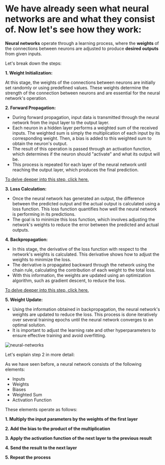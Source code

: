 # We have already seen what neural networks are and what they consist of. Now let's see **how they work**:

**Neural networks** operate through a learning process, where the **weights** of the connections between neurons are adjusted to produce **desired outputs** from given inputs.

Let's break down the steps:

**1. Weight Initialization:**

At this stage, the weights of the connections between neurons are initially set randomly or using predefined values. These weights determine the strength of the connection between neurons and are essential for the neural network's operation.

**2. Forward Propagation:**

   - During forward propagation, input data is transmitted through the neural network from the input layer to the output layer.
   - Each neuron in a hidden layer performs a weighted sum of the received inputs. The weighted sum is simply the multiplication of each input by its corresponding weight. Then, a bias is added to this weighted sum to obtain the neuron's output.
   - The result of this operation is passed through an activation function, which determines if the neuron should "activate" and what its output will be.
   - This process is repeated for each layer of the neural network until reaching the output layer, which produces the final prediction.

   [To delve deeper into this step, click here.](/ENG/step2.md)

**3. Loss Calculation:**

   - Once the neural network has generated an output, the difference between the predicted output and the actual output is calculated using a loss function. This loss function quantifies how well the neural network is performing in its predictions.
   - The goal is to minimize this loss function, which involves adjusting the network's weights to reduce the error between the predicted and actual outputs.

**4. Backpropagation:**

   - In this stage, the derivative of the loss function with respect to the network's weights is calculated. This derivative shows how to adjust the weights to minimize the loss.
   - The derivative is propagated backward through the network using the chain rule, calculating the contribution of each weight to the total loss.
   - With this information, the weights are updated using an optimization algorithm, such as gradient descent, to reduce the loss.

   [To delve deeper into this step, click here.](/ENG/step4.md)

**5. Weight Update:**

   - Using the information obtained in backpropagation, the neural network's weights are updated to reduce the loss. This process is done iteratively over several training epochs until the neural network converges to an optimal solution.
   - It is important to adjust the learning rate and other hyperparameters to ensure effective training and avoid overfitting.

![neural-networks](https://github.com/ManuelMorenoNeria/NeuralNetworks/assets/114908218/8920a051-1826-4185-a2eb-27cf05ccbb6a)

Let's explain step 2 in more detail:

As we have seen before, a neural network consists of the following elements:
- Inputs
- Weights
- Biases
- Weighted Sum
- Activation Function

These elements operate as follows:

**1. Multiply the input parameters by the weights of the first layer**

**2. Add the bias to the product of the multiplication**

**3. Apply the activation function of the next layer to the previous result**

**4. Send the result to the next layer**

**5. Repeat the process**
